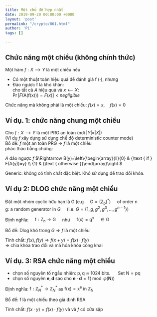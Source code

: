 ```yaml
---
title: Một chủ đề hợp nhất
date: 2019-09-20 00:00:00 +0000
layout: 'post'
permalink: "/crypto/061.html"
author: 'Pi'
tags: []

---
```


## Chức năng một chiều (không chính thức)

Một hàm $f: X ⟶ Y$ là một chiều nếu
- Có một thuật toán hiệu quả để đánh giá f (⋅), nhưng
- Đảo ngược f là khó khăn:<br/>
cho tất cả $A$ hiệu quả và $x ⟵ X$:<br/>
$\operatorname{Pr}[F(\mathrm{A}(\mathrm{f}(\mathrm{x})))=F(x)]< negligible$

Chức năng mà không phải là một chiều: $f(x)=x, \quad f(x)=0$

## Ví dụ. 1: chức năng chung một chiều

Cho $f: X ⟶ Y$ là một PRG an toàn (nơi $| Y | »| X |$)<br/>
(Ví dụ $f$ xây dựng sử dụng chế độ deterministic counter mode)<br/>
Bổ đề: $f$ một an toàn PRG ⇒ $f$ là một chiều<br/>
phác thảo bằng chứng:<br/>

$A$ đảo ngược $f$ $\Rightarrow B(y)=\left\{\begin{array}{ll}{0} & {\text { if } F(A(y))=y} \\ {1} & {\text { otherwise }}\end{array}\right.$

Generic: không có tính chất đặc biệt. Khó sử dụng để trao đổi khóa.

## Ví dụ 2: DLOG chức năng một chiều

Đặt một nhóm cyclic hữu hạn là $\mathrm{G} \left.\text { (e.g } \quad \mathrm{G}=\left(\mathrm{Z}_{\mathrm{p}}\right)^{\ast}\right) \quad$ of order $\mathrm{n}$<br/>
$\left.\text { g: a random generator in } G \quad \text { (i.e. } G=\left\{1, g, g^{2}, g^{3}, \ldots, g^{n-1}\right\}\right)$

Định nghĩa: $\quad \mathrm{f} : \mathrm{Z}_{\mathrm{n}} \rightarrow \mathrm{G} \quad$ như $\quad \mathrm{f}(\mathrm{x})=\mathrm{g}^{\mathrm{x}} \quad \in \mathrm{G}$

Bổ đề: Dlog khó trong $G ⇒ f$ là một chiều

Tính chất: $f(x), f(y) \Rightarrow f(x+y)=f(x) \cdot f(y)$<br/>
⇒ chìa khóa trao đổi và mã hóa khóa công khai

## Ví dụ. 3: RSA chức năng một chiều

- chọn số nguyên tố ngẫu nhiên: $\mathrm{p}, \mathrm{q} \approx 1024$ bits. $\quad$ Set $\mathrm{N}=\mathrm{pq}$
- chọn số nguyên $\mathbf{e}, \mathbf{d}$ sao cho $\mathbf{e} \cdot \mathbf{d}=\mathbf{1}(\bmod \varphi(\mathbf{N}))$

Định nghĩa: $\mathrm{f} : \mathbb{Z}_{N}^{\ast} \rightarrow \mathbb{Z}_{N}^{\ast}$ as $\mathrm{f}(\mathrm{x})=\mathrm{x}^{\mathrm{e}} \text { in } \mathbb{Z}_{\mathrm{N}}$

Bổ đề: f là một chiều theo giả định RSA

Tính chất: $f(x \cdot y)=f(x) \cdot f(y)$ và và $f$ có cửa sập